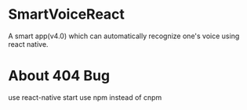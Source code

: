 # SmartVoiceReact
A smart app(v4.0) which can automatically recognize one's voice using react native.

# About 404 Bug
use react-native start
use npm instead of cnpm
